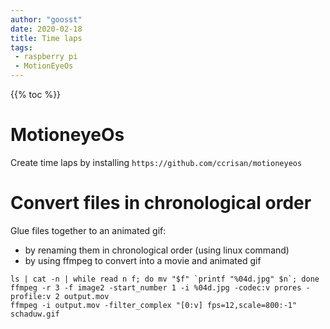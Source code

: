 ```yaml
---
author: "goosst"
date: 2020-02-18
title: Time laps
tags:
 - raspberry pi
 - MotionEyeOs
---
```


{{% toc %}}

# MotioneyeOs

Create time laps by installing  `https://github.com/ccrisan/motioneyeos`

# Convert files in chronological order
Glue files together to an animated gif:
- by renaming them in chronological order (using linux command)
- by using ffmpeg to convert into a movie and animated gif

```
ls | cat -n | while read n f; do mv "$f" `printf "%04d.jpg" $n`; done
ffmpeg -r 3 -f image2 -start_number 1 -i %04d.jpg -codec:v prores -profile:v 2 output.mov
ffmpeg -i output.mov -filter_complex "[0:v] fps=12,scale=800:-1" schaduw.gif
```
